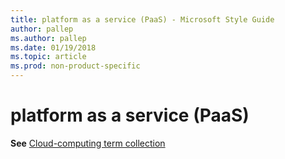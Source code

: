```yaml
---
title: platform as a service (PaaS) - Microsoft Style Guide
author: pallep
ms.author: pallep
ms.date: 01/19/2018
ms.topic: article
ms.prod: non-product-specific
---
```


# platform as a service (PaaS)

**See** [Cloud-computing term collection](~/a-z-word-list-term-collections/term-collections/cloud-computing-terms.md)
